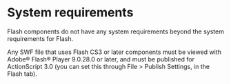 # System requirements

Flash components do not have any system requirements beyond the system
requirements for Flash.

Any SWF file that uses Flash CS3 or later components must be viewed with Adobe®
Flash® Player 9.0.28.0 or later, and must be published for ActionScript 3.0 (you
can set this through File \> Publish Settings, in the Flash tab).
